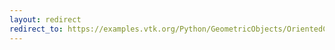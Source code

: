```yaml
---
layout: redirect
redirect_to: https://examples.vtk.org/Python/GeometricObjects/OrientedCylinder/
---
```

